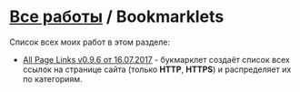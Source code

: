 # [Все работы](https://github.com/Eric-Draven?tab=repositories) / Bookmarklets
Список всех моих работ в этом разделе:
* [All Page Links v0.9.6 от 16.07.2017](https://github.com/Eric-Draven/bookmarklets/tree/master/all-page-links) - букмарклет создаёт список всех ссылок на странице сайта (только **HTTP**, **HTTPS**) и распределяет их по категориям.
